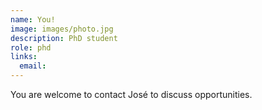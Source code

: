 ```yaml
---
name: You!
image: images/photo.jpg
description: PhD student
role: phd
links:
  email: 
---
```


You are welcome to contact José to discuss opportunities.
